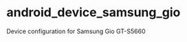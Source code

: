 android_device_samsung_gio
==========================

Device configuration for Samsung Gio GT-S5660